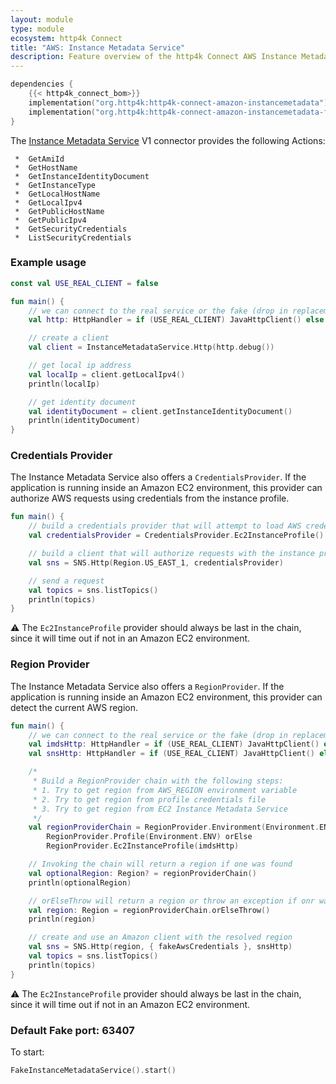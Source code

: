 ```yaml
---
layout: module
type: module
ecosystem: http4k Connect
title: "AWS: Instance Metadata Service"
description: Feature overview of the http4k Connect AWS Instance Metadata Service modules
---
```


```kotlin
dependencies {
    {{< http4k_connect_bom>}}
    implementation("org.http4k:http4k-connect-amazon-instancemetadata")
    implementation("org.http4k:http4k-connect-amazon-instancemetadata-fake")
}
```


The [Instance Metadata Service](https://docs.aws.amazon.com/AWSEC2/latest/UserGuide/ec2-instance-metadata.html) V1 connector provides the following Actions:

     *  GetAmiId
     *  GetHostName
     *  GetInstanceIdentityDocument
     *  GetInstanceType
     *  GetLocalHostName
     *  GetLocalIpv4
     *  GetPublicHostName
     *  GetPublicIpv4
     *  GetSecurityCredentials
     *  ListSecurityCredentials

### Example usage

```kotlin
const val USE_REAL_CLIENT = false

fun main() {
    // we can connect to the real service or the fake (drop in replacement)
    val http: HttpHandler = if (USE_REAL_CLIENT) JavaHttpClient() else FakeInstanceMetadataService()

    // create a client
    val client = InstanceMetadataService.Http(http.debug())

    // get local ip address
    val localIp = client.getLocalIpv4()
    println(localIp)

    // get identity document
    val identityDocument = client.getInstanceIdentityDocument()
    println(identityDocument)
}
```

### Credentials Provider

The Instance Metadata Service also offers a `CredentialsProvider`.
If the application is running inside an Amazon EC2 environment,
this provider can authorize AWS requests using credentials from the instance profile.

```kotlin
fun main() {
    // build a credentials provider that will attempt to load AWS credentials from the EC2's instance profile
    val credentialsProvider = CredentialsProvider.Ec2InstanceProfile()

    // build a client that will authorize requests with the instance profile credentials
    val sns = SNS.Http(Region.US_EAST_1, credentialsProvider)

    // send a request
    val topics = sns.listTopics()
    println(topics)
}
```

:warning: The `Ec2InstanceProfile` provider should always be last in the chain,
since it will time out if not in an Amazon EC2 environment.


### Region Provider ###

The Instance Metadata Service also offers a `RegionProvider`.
If the application is running inside an Amazon EC2 environment,
this provider can detect the current AWS region.

```kotlin
fun main() {
    // we can connect to the real service or the fake (drop in replacement)
    val imdsHttp: HttpHandler = if (USE_REAL_CLIENT) JavaHttpClient() else FakeInstanceMetadataService()
    val snsHttp: HttpHandler = if (USE_REAL_CLIENT) JavaHttpClient() else FakeSNS()

    /*
     * Build a RegionProvider chain with the following steps:
     * 1. Try to get region from AWS_REGION environment variable
     * 2. Try to get region from profile credentials file
     * 3. Try to get region from EC2 Instance Metadata Service
     */
    val regionProviderChain = RegionProvider.Environment(Environment.ENV) orElse
        RegionProvider.Profile(Environment.ENV) orElse
        RegionProvider.Ec2InstanceProfile(imdsHttp)

    // Invoking the chain will return a region if one was found
    val optionalRegion: Region? = regionProviderChain()
    println(optionalRegion)

    // orElseThrow will return a region or throw an exception if onr was not found
    val region: Region = regionProviderChain.orElseThrow()
    println(region)

    // create and use an Amazon client with the resolved region
    val sns = SNS.Http(region, { fakeAwsCredentials }, snsHttp)
    val topics = sns.listTopics()
    println(topics)
}
```

:warning: The `Ec2InstanceProfile` provider should always be last in the chain,
since it will time out if not in an Amazon EC2 environment.


### Default Fake port: 63407

To start:

```kotlin
FakeInstanceMetadataService().start()
```
